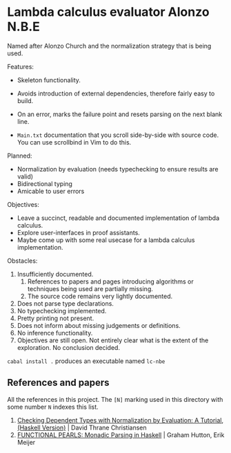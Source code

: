 # Lambda calculus evaluator Alonzo N.B.E

Named after Alonzo Church and the normalization strategy that is being used.

Features:

 * Skeleton functionality.
 * Avoids introduction of external dependencies,
   therefore fairly easy to build.
 * On an error, marks the failure point and resets parsing on the next blank line.

 * `Main.txt` documentation that you scroll side-by-side with source code.
   You can use scrollbind in Vim to do this.

Planned:

 * Normalization by evaluation (needs typechecking to ensure results are valid)
 * Bidirectional typing
 * Amicable to user errors

Objectives:

 * Leave a succinct, readable and documented
   implementation of lambda calculus.
 * Explore user-interfaces in proof assistants.
 * Maybe come up with some real usecase for a lambda calculus implementation.

Obstacles:

 1. Insufficiently documented.
    1. References to papers and pages introducing algorithms
       or techniques being used are partially missing.
    2. The source code remains very lightly documented.
 2. Does not parse type declarations.
 3. No typechecking implemented.
 4. Pretty printing not present.
 5. Does not inform about missing judgements or definitions.
 6. No inference functionality.
 7. Objectives are still open.
    Not entirely clear what is the extent of the exploration.
    No conclusion decided.

`cabal install .` produces an executable named `lc-nbe`

## References and papers

All the references in this project.
The `[N]` marking used in this directory with some number `N` indexes this list.

 1. [Checking Dependent Types with Normalization by Evaluation: A Tutorial](http://www.davidchristiansen.dk/tutorials/nbe/),
    [(Haskell Version)](http://davidchristiansen.dk/tutorials/implementing-types-hs.pdf) | David Thrane Christiansen
 2. [FUNCTIONAL PEARLS: Monadic Parsing in Haskell](http://www.cs.nott.ac.uk/~pszgmh/pearl.pdf) | Graham Hutton, Erik Meijer
